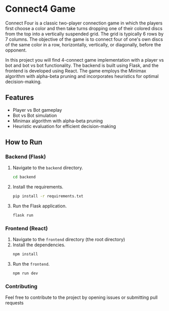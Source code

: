 # Connect4 Game

Connect Four is a classic two-player connection game in which the players first choose a color and then take turns dropping one of their colored discs from the top into a vertically suspended grid. The grid is typically 6 rows by 7 columns. The objective of the game is to connect four of one's own discs of the same color in a row, horizontally, vertically, or diagonally, before the opponent.

In this project you will find 4-connect game implementation with a player vs bot and bot vs bot functionality. The backend is built using Flask, and the frontend is developed using React. The game employs the Minimax algorithm with alpha-beta pruning and incorporates heuristics for optimal decision-making.


## Features

- Player vs Bot gameplay
- Bot vs Bot simulation
- Minimax algorithm with alpha-beta pruning
- Heuristic evaluation for efficient decision-making
  

## How to Run

### Backend (Flask)

1. Navigate to the `backend` directory.
   ```bash
   cd backend
   ```
2. Install the requirements.
   ```bash
   pip install -r requirements.txt
   ```  
3. Run the Flask application.
   ```bash
   flask run
   ```

   
### Frontend (React)

1. Navigate to the `frontend` directory (the root directory)
2. Install the dependencies.
   ```bash
   npm install
   ```
3. Run the `frontend`.
   ```bash
   npm run dev
   ```

### Contributing

Feel free to contribute to the project by opening issues or submitting pull requests




